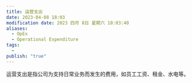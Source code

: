 ```yaml
---
title: 运营支出
date: 2023-04-08 18:03
modification date: 2023 四月 8日 星期六 18:03:40
aliases:
  - OpEx
  - Operational Expenditure
tags:
  - 
publish: "true"
---
```


运营支出是指公司为支持日常业务而发生的费用，如员工工资、租金、水电等。
